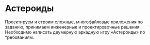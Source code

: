 # Астероиды

Проектируем и строим сложные, многофайловые приложения по заданию, принимаем инженерные и проектировочные решения.
Необходимо написать двумерную аркадную игру «Астероиды» по требованиям.
